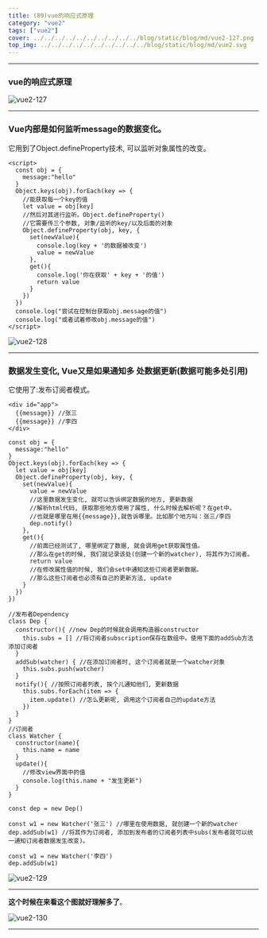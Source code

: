 ```yaml
---
title: (89)vue的响应式原理
category: "vue2"
tags: ["vue2"]
cover: ../../../../../../../../../../blog/static/blog/md/vue2-127.png
top_img: ../../../../../../../../../../blog/static/blog/md/vue2.svg
---
```


***

### vue的响应式原理

![vue2-127](../../../../../../../../../../blog/static/blog/md/vue2-127.png)

***

### Vue内部是如何监听message的数据变化。

它用到了Object.defineProperty技术, 可以监听对象属性的改变。


    <script>
      const obj = {
        message:"hello"
      }
      Object.keys(obj).forEach(key => {
        //能获取每一个key的值
        let value = obj[key]
        //然后对其进行监听。Object.defineProperty()
        //它需要传三个参数, 对象/监听的key/以及后面的对象
        Object.defineProperty(obj, key, {
          set(newValue){
            console.log(key + '的数据被改变')
            value = newValue
          },
          get(){
            console.log('你在获取' + key + '的值')
            return value
          }
        })
      })
      console.log("尝试在控制台获取obj.message的值")
      console.log("或者试着修改obj.message的值")
    </script>


![vue2-128](../../../../../../../../../../blog/static/blog/md/vue2-128.png)

***

### 数据发生变化, Vue又是如果通知多 处数据更新(数据可能多处引用)

它使用了:发布订阅者模式。


    <div id="app">
      {{message}} //张三
      {{message}} //李四
    </div>
    
    const obj = {
      message:"hello"
    }
    Object.keys(obj).forEach(key => {
      let value = obj[key]
      Object.defineProperty(obj, key, {
        set(newValue){
          value = newValue
          //这里数据发生变化, 就可以告诉绑定数据的地方, 更新数据
          //解析html代码, 获取那些地方使用了属性, 什么时候去解析呢？在get中。
          //也就是哪里在用{{message}},就告诉哪里。比如那个地方叫：张三/李四
          dep.notify()
        },
        get(){
          //前面已经测试了, 哪里绑定了数据, 就会调用get获取属性值。
          //那么在get的时候, 我们就记录该处(创建一个新的watcher), 将其作为订阅者。
          return value
          //在修改属性值的时候, 我们会set中通知这些订阅者更新数据。
          //那么这些订阅者也必须有自己的更新方法, update
        }
      })
    })
    
    //发布者Dependency
    class Dep {
      constructor(){ //new Dep的时候就会调用构造器constructor
        this.subs = [] //将订阅者subscription保存在数组中。使用下面的addSub方法添加订阅者
      }
      addSub(watcher) { //在添加订阅者时, 这个订阅者就是一个watcher对象
        this.subs.push(watcher)
      }
      notify(){ //按照订阅者列表, 挨个儿通知他们, 更新数据
        this.subs.forEach(item => {
          item.update() //怎么更新呢, 调用这个订阅者自己的update方法
        })
      }
    }
    //订阅者
    class Watcher {
      constructor(name){
        this.name = name
      }
      update(){
        //修改view界面中的值
        console.log(this.name + "发生更新")
      }
    }
    
    const dep = new Dep()
    
    const w1 = new Watcher('张三') //哪里在使用数据, 就创建一个新的watcher
    dep.addSub(w1) //将其作为订阅者, 添加到发布者的订阅者列表中subs(发布者就可以统一通知订阅者数据发生改变)。
    
    const w1 = new Watcher('李四')
    dep.addSub(w1)


![vue2-129](../../../../../../../../../../blog/static/blog/md/vue2-129.png)

***

**这个时候在来看这个图就好理解多了**。

![vue2-130](../../../../../../../../../../blog/static/blog/md/vue2-130.png)

***